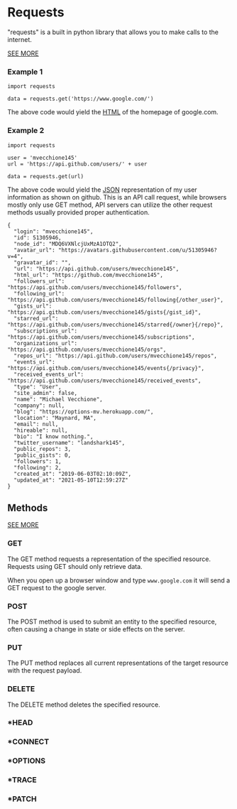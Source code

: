 # Requests

"requests" is a built in python library that allows you to make calls to the internet.

[SEE MORE](https://pypi.org/project/requests/)

### Example 1

```
import requests

data = requests.get('https://www.google.com/')
```

The above code would yield the [HTML](https://www.w3schools.com/html/) of the homepage of google.com.

### Example 2

```
import requests

user = 'mvecchione145'
url = 'https://api.github.com/users/' + user

data = requests.get(url)
```

The above code would yield the [JSON](https://www.w3schools.com/js/js_json_intro.asp) representation of my user
information as shown on github. This is an API call request, while browsers mostly only use GET method, API servers
can utilize the other request methods usually provided proper authentication.

```
{
  "login": "mvecchione145",
  "id": 51305946,
  "node_id": "MDQ6VXNlcjUxMzA1OTQ2",
  "avatar_url": "https://avatars.githubusercontent.com/u/51305946?v=4",
  "gravatar_id": "",
  "url": "https://api.github.com/users/mvecchione145",
  "html_url": "https://github.com/mvecchione145",
  "followers_url": "https://api.github.com/users/mvecchione145/followers",
  "following_url": "https://api.github.com/users/mvecchione145/following{/other_user}",
  "gists_url": "https://api.github.com/users/mvecchione145/gists{/gist_id}",
  "starred_url": "https://api.github.com/users/mvecchione145/starred{/owner}{/repo}",
  "subscriptions_url": "https://api.github.com/users/mvecchione145/subscriptions",
  "organizations_url": "https://api.github.com/users/mvecchione145/orgs",
  "repos_url": "https://api.github.com/users/mvecchione145/repos",
  "events_url": "https://api.github.com/users/mvecchione145/events{/privacy}",
  "received_events_url": "https://api.github.com/users/mvecchione145/received_events",
  "type": "User",
  "site_admin": false,
  "name": "Michael Vecchione",
  "company": null,
  "blog": "https://options-mv.herokuapp.com/",
  "location": "Maynard, MA",
  "email": null,
  "hireable": null,
  "bio": "I know nothing.",
  "twitter_username": "landshark145",
  "public_repos": 3,
  "public_gists": 0,
  "followers": 1,
  "following": 2,
  "created_at": "2019-06-03T02:10:09Z",
  "updated_at": "2021-05-10T12:59:27Z"
}
```

## Methods

[SEE MORE](https://developer.mozilla.org/en-US/docs/Web/HTTP/Methods)

### GET

The GET method requests a representation of the specified resource. Requests using GET should only retrieve data.

When you open up a browser window and type ```www.google.com``` it will send a GET request to the google server. 

### POST

The POST method is used to submit an entity to the specified resource, often causing a change in state or side effects
on the server.

### PUT

The PUT method replaces all current representations of the target resource with the request payload.

### DELETE

The DELETE method deletes the specified resource.

### *HEAD

### *CONNECT

### *OPTIONS

### *TRACE

### *PATCH